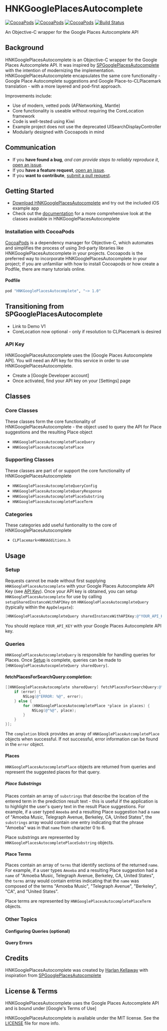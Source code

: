 # HNKGooglePlacesAutocomplete

[![CocoaPods](https://img.shields.io/cocoapods/v/HNKGooglePlacesAutocomplete.svg)](http://cocoapods.org/pods/HNKGooglePlacesAutocomplete)
[![CocoaPods](https://img.shields.io/cocoapods/l/HNKGooglePlacesAutocomplete.svg)](https://raw.githubusercontent.com/hkellaway/HNKGooglePlacesAutocomplete/master/LICENSE)
[![CocoaPods](https://img.shields.io/cocoapods/p/HNKGooglePlacesAutocomplete.svg)](http://cocoapods.org/pods/HNKGooglePlacesAutocomplete)
[![Build Status](https://travis-ci.org/hkellaway/HNKGooglePlacesAutocomplete.svg?branch=master)](https://travis-ci.org/hkellaway/HNKGooglePlacesAutocomplete)

An Objective-C wrapper for the Google Places Autocomplete API

## Background

HNKGooglePlacesAutocomplete is an Objective-C wrapper for the Google Places Autocomplete API. It was inspired by [SPGooglePlacesAutocomplete](https://github.com/spoletto/SPGooglePlacesAutocomplete) with the intention of modernizing the implementation. HNKGooglePlacesAutocomplete encapsulates the same core functionality - Google Place Autocomplete suggestions and Google Place-to-CLPlacemark translation - with a more layered and pod-first approach.

Improvements include:
- Use of modern, vetted pods (AFNetworking, Mantle)
- Core functionality is useable without requiring the CoreLocation framework
- Code is well-tested using Kiwi
- Example project does not use the deprecated UISearchDisplayController
- Modularly designed with Cocoapods in mind

## Communication

- If you **have found a bug**, _and can provide steps to reliably reproduce it_, [open an issue](https://github.com/hkellaway/HNKGooglePlacesAutocomplete/issues/new).
- If you **have a feature request**, [open an issue](https://github.com/hkellaway/HNKGooglePlacesAutocomplete/issues/new).
- If you **want to contribute**, [submit a pull request](https://github.com/hkellaway/HNKGooglePlacesAutocomplete/pulls).

## Getting Started

- [Download HNKGooglePlacesAutocomplete](https://github.com/hkellaway/HNKGooglePlacesAutocomplete/archive/master.zip) and try out the included iOS example app
- Check out the [documentation](http://cocoadocs.org/docsets/HNKGooglePlacesAutocomplete/) for a more comprehensive look at the classes available in HNKGooglePlacesAutocomplete

### Installation with CocoaPods

[CocoaPods](http://cocoapods.org) is a dependency manager for Objective-C, which automates and simplifies the process of using 3rd-party libraries like HNKGooglePlacesAutocomplete in your projects. Cocoapods is the preferred way to incorporate HNKGooglePlacesAutocomplete in your project; if you are unfamiliar with how to install Cocoapods or how create a Podfile, there are many tutorials online.

#### Podfile

```ruby
pod "HNKGooglePlacesAutocomplete", "~> 1.0"
```

## Transitioning from SPGooglePlacesAutocomplete

* Link to Demo V1
* CoreLocation now optional - only if resolution to CLPlacemark is desired

### API Key

HNKGooglePlacesAutocomplete uses the [Google Places Autocomplete API]. You will need an API key for this service in order to use HNKGooglePlacesAutocomplete.

* Create a [Google Developer account]
* Once activated, find your API key on your [Settings] page

## Classes

### Core Classes

These classes form the core functionality of HNKGooglePlacesAutocomplete - the object used to query the API for Place suggestions and the resulting Place object

- `HNKGooglePlacesAutocompletePlaceQuery`
- `HNKGooglePlacesAutocompletePlace`

### Supporting Classes

These classes are part of or support the core functionality of HNKGooglePlacesAutocomplete

- `HNKGooglePlacesAutocompleteQueryConfig`
- `HNKGooglePlacesAutocompleteQueryResponse`
- `HNKGooglePlacesAutocompletePlaceSubstring`
- `HNKGooglePlacesAutocompletePlaceTerm`

### Categories

These categories add useful funtionality to the core of HNKGooglePlacesAutocomplete

- `CLPlacemark+HNKAdditions.h`

## Usage

### Setup

Requests cannot be made without first supplying `HNKGooglePlacesAutocomplete` with your Google Places Autocomplete API Key (see [API Key](#api-key)). Once your API key is obtained, you can setup `HNKGooglePlacesAutocomplete` for use by calling `setupSharedInstanceWithAPIKey` on `HNKGooglePlacesAutocompleteQuery` (typically within the `AppDelegate`):

```objective-c
[HNKGooglePlacesAutocompleteQuery sharedInstanceWithAPIKey:@"YOUR_API_KEY"];
```

You should replace `YOUR_API_KEY` with your Google Places Autocomplete API key.

### Queries

`HNKGooglePlacesAutocompleteQuery` is responsible for handling queries for Places. Once [Setup](#setup) is complete, queries can be made to `[HNKGooglePlacesAutocopmleteQuery sharedQuery]`.

#### fetchPlacesForSearchQuery:completion:

```objective-c
[[HNKGooglePlacesAutocomplete sharedQuery] fetchPlacesForSearchQuery:@"Amoeba" completion:^(NSArray *places, NSError *error)  {
    if (error) {
        NSLog(@"ERROR: %@", error);
    } else {
        for (HNKGooglePlacesAutocompletePlace *place in places) {
	        NSLog(@"%@", place);
		}
    }
}];
```

The `completion` block provides an array of `HNKGooglePlaceAutcompletePlace` objects when successful. If not successful, error information can be found in the `error` object.

#### Places

`HNKGooglePlacesAutocompletePlace` objects are returned from queries and represent the suggested places for that query.

##### Place Substrings

Places contain an array of `substrings` that describe the location of the entered term in the prediction result text - this is useful if the application is to highlight the user's query text in the result Place suggestions. For example, if a user typed `Amoeba` and a resulting Place suggestion had a `name` of "Amoeba Music, Telegraph Avenue, Berkeley, CA, United States", the `substrings` array would contain one entry indicating that the phrase "Amoeba" was in that `name` from character 0 to 6.


Place substrings are represented by `HNKGooglePlacesAutocompletePlaceSubstring` objects.

#### Place Terms

Places contain an array of `terms` that identify sections of the returned `name`. For example, if a user types `Amoeba` and a resulting Place suggestion had a `name` of "Amoeba Music, Telegraph Avenue, Berkeley, CA, United States", the `terms` array would contain entries indicating that the `name` was composed of the terms "Amoeba Music", "Telegraph Avenue", "Berkeley", "CA", and "United States".

Place terms are represented by `HNKGooglePlacesAutocompletePlaceTerm` objects.

### Other Topics

#### Configuring Queries (optional)

#### Query Errors

## Credits

HNKGooglePlacesAutocomplete was created by [Harlan Kellaway](http://harlankellaway.com) with inspiration from [SPGooglePlacesAutocomplete](https://github.com/spoletto/SPGooglePlacesAutocomplete)

## License & Terms

HNKGooglePlacesAutocomplete uses the Google Places Autocomplete API and is bound under [Google's Terms of Use]

HNKGooglePlacesAutocomplete is available under the MIT license. See the [LICENSE](https://raw.githubusercontent.com/hkellaway/HNKGooglePlacesAutocomplete/master/LICENSE) file for more info.
